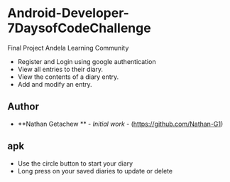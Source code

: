 # Android-Developer-7DaysofCodeChallenge
Final Project Andela Learning Community

  * Register and Login using google authentication
  * View all entries to their diary.
  * View the contents of a diary entry.
  * Add and modify an entry.
## Author

* **Nathan Getachew ** - *Initial work* - (https://github.com/Nathan-G1)
## apk
* Use the circle button to start your diary
* Long press on your saved diaries to update or delete
